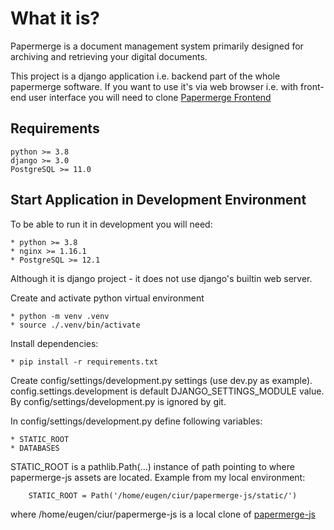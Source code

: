 What it is?
===========

Papermerge is a document management system primarily designed for archiving
and retrieving your digital documents.

This project is a django application i.e. backend part of the whole papermerge
software. If you want to use it's via web browser i.e. with front-end user interface you will need to clone [Papermerge Frontend](https://github.com/ciur/papermerge-js)


Requirements
-------------

    python >= 3.8
    django >= 3.0
    PostgreSQL >= 11.0

Start Application in Development Environment 
---------------------------------------------

To be able to run it in development you will need:
    
    * python >= 3.8
    * nginx >= 1.16.1 
    * PostgreSQL >= 12.1

Although it is django project - it does not use django's builtin web server.


Create and activate python virtual environment
    
    * python -m venv .venv
    * source ./.venv/bin/activate

Install dependencies:

    * pip install -r requirements.txt

Create config/settings/development.py settings (use dev.py as example).
config.settings.development is default DJANGO_SETTINGS_MODULE value.
By config/settings/development.py is ignored by git.

In config/settings/development.py define following variables:

    * STATIC_ROOT
    * DATABASES

STATIC_ROOT is a pathlib.Path(...) instance of path pointing to
where papermerge-js assets are located. Example from my local environment:
    
        STATIC_ROOT = Path('/home/eugen/ciur/papermerge-js/static/')

where /home/eugen/ciur/papermerge-js is a local clone of [papermerge-js](https://github.com/ciur/papermerge-js)



